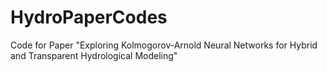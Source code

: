 # HydroPaperCodes
 Code for Paper "Exploring Kolmogorov-Arnold Neural Networks for Hybrid and Transparent Hydrological Modeling"
